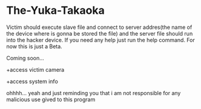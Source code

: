 # The-Yuka-Takaoka
Victim should execute slave file and connect to
server addres(the name of the device where is gonna be stored the file)
and the server file should run into the hacker device. If you need any help just run
the help command. For now this is just a Beta.

Coming soon... 

+access victim camera

+access system info


ohhhh... yeah and just reminding you that i am not responsible for any
malicious use gived to this program
